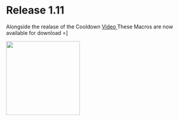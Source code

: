 # Release 1.11 

Alongside the realase of the Cooldown [Video ](https://www.youtube.com/watch?v=BvaEr4uvxBs&ab_channel=BlindsidedGames) These Macros are now available for download =]

<img src="https://i.imgur.com/pyvRbSS.png" width="200px">
